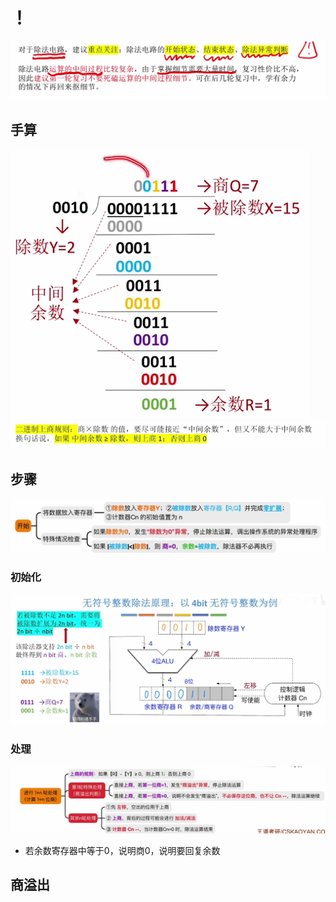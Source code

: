 

# ！
![输入图片说明](/imgs/2025-08-03/0crIP2b3GJuxDtSh.png)
## 手算
![输入图片说明](/imgs/2025-08-03/tYB1tekIfnmW8ffW.png)
![输入图片说明](/imgs/2025-08-03/w1nd7JAcLfAj8jlL.png)

## 步骤
![输入图片说明](/imgs/2025-08-03/xRuaWGav7zDYKaET.png)
### 初始化
![输入图片说明](/imgs/2025-08-03/Fve8BxwAn476Fr8e.png)

### 处理
![输入图片说明](/imgs/2025-08-03/KyPQDObX2uuJYCUb.png)
- 若余数寄存器中等于0，说明商0，说明要回复余数
## 商溢出

<!--stackedit_data:
eyJoaXN0b3J5IjpbODgyOTExMTk1LC01OTk3MzI0NDddfQ==
-->